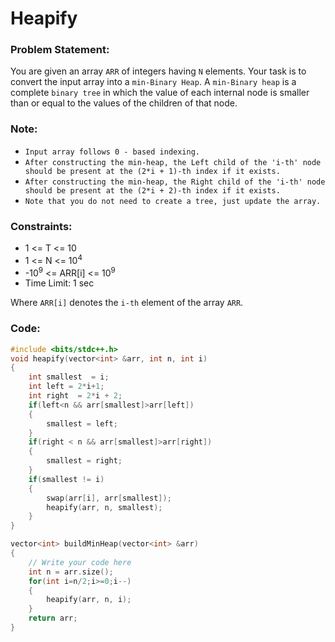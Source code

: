 # Heapify

### Problem Statement:
You are given an array `ARR` of integers having `N` elements. Your task is to convert the input array into a `min-Binary Heap`.
A `min-Binary heap` is a complete `binary tree` in which the value of each internal node is smaller than or equal to the values of the children of that node.

### Note:

* `Input array follows 0 - based indexing.`
* `After constructing the min-heap, the Left child of the 'i-th' node should be present at the (2*i + 1)-th index if it exists.`
* `After constructing the min-heap, the Right child of the 'i-th' node should be present at the (2*i + 2)-th index if it exists.`
* `Note that you do not need to create a tree, just update the array.`

### Constraints:

* 1 <= T <= 10
* 1 <= N <= 10<sup>4</sup>
* -10<sup>9</sup> <= ARR[i] <= 10<sup>9</sup>
* Time Limit: 1 sec

Where `ARR[i]` denotes the `i-th` element of the array `ARR`.

### Code:

```C++
#include <bits/stdc++.h>
void heapify(vector<int> &arr, int n, int i)
{
    int smallest  = i;
    int left = 2*i+1;
    int right  = 2*i + 2;
    if(left<n && arr[smallest]>arr[left])
    {
        smallest = left;
    }
    if(right < n && arr[smallest]>arr[right])
    {
        smallest = right;
    }
    if(smallest != i)
    {
        swap(arr[i], arr[smallest]);
        heapify(arr, n, smallest);
    }
}

vector<int> buildMinHeap(vector<int> &arr)
{
    // Write your code here
    int n = arr.size();
    for(int i=n/2;i>=0;i--)
    {
        heapify(arr, n, i);
    }
    return arr;
}

```
